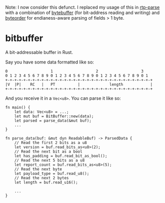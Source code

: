 Note: I now consider this defunct.  I replaced my usage of this in [rtp-parse](https://github.com/bbaldino/rtp-parse) with a combination of [bytebuffer](https://github.com/bbaldino/bytebuffer/tree/master) (for bit-address reading and writing) and [byteorder](https://github.com/BurntSushi/byteorder) for endianess-aware parsing of fields > 1 byte.

# bitbuffer
A bit-addressable buffer in Rust.

Say you have some data formatted like so:
```
0                   1                   2                   3
0 1 2 3 4 5 6 7 8 9 0 1 2 3 4 5 6 7 8 9 0 1 2 3 4 5 6 7 8 9 0 1
+-+-+-+-+-+-+-+-+-+-+-+-+-+-+-+-+-+-+-+-+-+-+-+-+-+-+-+-+-+-+-+-+
|V  |P|    RC   |   PT          |             length            |
+-+-+-+-+-+-+-+-+-+-+-+-+-+-+-+-+-+-+-+-+-+-+-+-+-+-+-+-+-+-+-+-+
```
And you receive it in a `Vec<u8>`.  You can parse it like so:

```
fn main() {
    let data: Vec<u8> = ...;
    let mut buf = BitBuffer::new(data);
    let parsed = parse_data(&mut buf);
    ...
}

fn parse_data(buf: &mut dyn ReadableBuf) -> ParsedData {
    // Read the first 2 bits as a u8
    let version = buf.read_bits_as<u8>(2);
    // Read the next bit as a bool
    let has_padding = buf.read_bit_as_bool();
    // Read the next 5 bits as a u8
    let report_count = buf.read_bits_as<u8>(5);
    // Read the next byte
    let payload_type = buf.read_u8();
    // Read the next 2 bytes
    let length = buf.read_u16();
    
    ...
}
```
